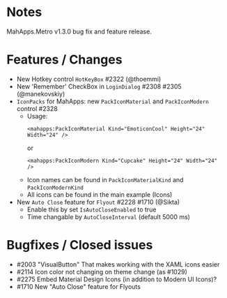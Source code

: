 # Notes

MahApps.Metro v1.3.0 bug fix and feature release.

# Features / Changes

- New Hotkey control `HotKeyBox` #2322 (@thoemmi)
- New 'Remember' CheckBox in `LoginDialog` #2308 #2305 (@manekovskiy)
- `IconPacks` for MahApps: new `PackIconMaterial` and `PackIconModern` control #2328
    + Usage:  
        ```
        <mahapps:PackIconMaterial Kind="EmoticonCool" Height="24" Width="24" />
        ```  
        or  
        ```
        <mahapps:PackIconModern Kind="Cupcake" Height="24" Width="24" />
        ```
    + Icon names can be found in `PackIconMaterialKind` and `PackIconModernKind`
    + All icons can be found in the main example (Icons)
- New `Auto Close` feature for `Flyout` #2228 #1710 (@Sikta)
    + Enable this by set `IsAutoCloseEnabled` to true
    + Time changable by `AutoCloseInterval` (default 5000 ms)

# Bugfixes / Closed issues

- #2003 "VisualButton" That makes working with the XAML icons easier
- #2114 Icon color not changing on theme change (as #1029)
- #2275 Embed Material Design Icons (in addition to Modern UI Icons)?
- #1710 New "Auto Close" feature for Flyouts
